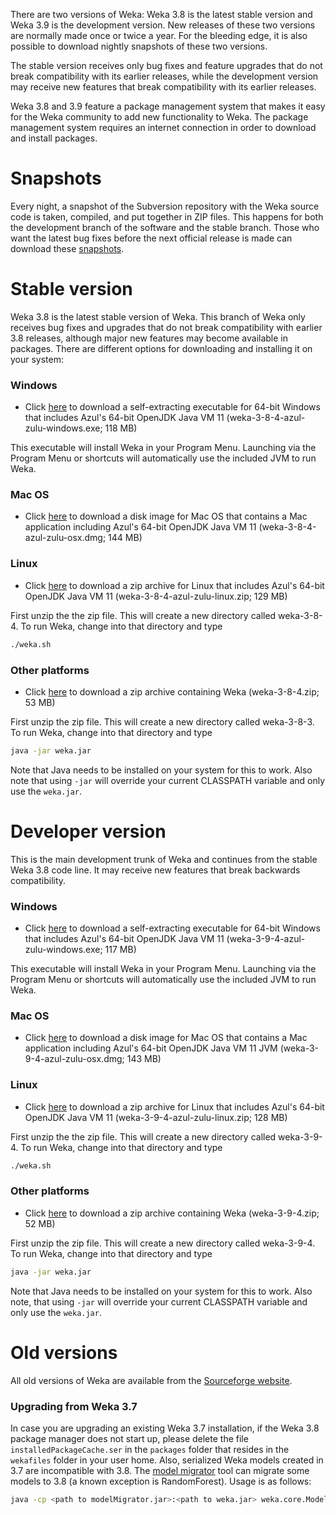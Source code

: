 
There are two versions of Weka: Weka 3.8 is the latest stable version
and Weka 3.9 is the development version. New releases of these two versions
are normally made once or twice a year. For the bleeding edge, it is
also possible to download nightly snapshots of these two versions. 

The stable version receives only bug fixes and feature upgrades that
do not break compatibility with its earlier releases, while the
development version may receive new features that break compatibility
with its earlier releases.

Weka 3.8 and 3.9 feature a package management system that makes it
easy for the Weka community to add new functionality to Weka. The
package management system requires an internet connection in order to
download and install packages.

# Snapshots
              
Every night, a snapshot of the Subversion repository with the Weka
source code is taken, compiled, and put together in ZIP files. This
happens for both the development branch of the software and the stable
branch.  Those who want the latest bug fixes before the next official
release is made can download these
[snapshots](https://www.cs.waikato.ac.nz/~ml/weka/snapshots/weka_snapshots.html).

# Stable version

Weka 3.8 is the latest stable version of Weka. This branch of Weka
only receives bug fixes and upgrades that do not break compatibility
with earlier 3.8 releases, although major new features may become
available in packages.  There are different options for downloading
and installing it on your system:

### Windows

* Click
[here](https://prdownloads.sourceforge.net/weka/weka-3-8-4-azul-zulu-windows.exe)
to download a self-extracting executable for 64-bit Windows that
includes Azul's 64-bit OpenJDK Java VM 11 (weka-3-8-4-azul-zulu-windows.exe; 118 MB)

This executable will install Weka in your Program Menu. Launching via the Program
Menu or shortcuts will automatically use the included JVM to run Weka.

### Mac OS
                  
* Click
[here](https://prdownloads.sourceforge.net/weka/weka-3-8-4-azul-zulu-osx.dmg)
to download a disk image for Mac OS that contains a
Mac application including Azul's 64-bit OpenJDK Java VM 11
(weka-3-8-4-azul-zulu-osx.dmg; 144 MB)

### Linux

* Click
[here](https://prdownloads.sourceforge.net/weka/weka-3-8-4-azul-zulu-linux.zip)
to download a zip archive for Linux that includes Azul's 64-bit OpenJDK Java VM 11
(weka-3-8-4-azul-zulu-linux.zip; 129 MB)

First unzip the the zip file. This will create a new directory called
weka-3-8-4. To run Weka, change into that directory and type

``` bash
./weka.sh
```

### Other platforms

* Click [here](https://prdownloads.sourceforge.net/weka/weka-3-8-4.zip)
 to download a zip archive containing Weka (weka-3-8-4.zip; 53 MB)

First unzip the zip file. This will create a new directory called
weka-3-8-3. To run Weka, change into that directory and type

``` bash
java -jar weka.jar
```

Note that Java needs to be installed on your system for this to
work. Also note that using `-jar` will override your current
CLASSPATH variable and only use the `weka.jar`.

# Developer version

This is the main development trunk of Weka and continues from the stable Weka 3.8 code line. It
may receive new features that break backwards compatibility.

### Windows

* Click
[here](https://prdownloads.sourceforge.net/weka/weka-3-9-4-azul-zulu-windows.exe)
to download a self-extracting executable for 64-bit Windows that
includes Azul's 64-bit OpenJDK Java VM 11 (weka-3-9-4-azul-zulu-windows.exe; 117 MB)

This executable will install Weka in your Program Menu. Launching via the Program
Menu or shortcuts will automatically use the included JVM to run Weka.

### Mac OS
                  
* Click
[here](https://prdownloads.sourceforge.net/weka/weka-3-9-4-azul-zulu-osx.dmg)
to download a disk image for Mac OS that contains a
Mac application including Azul's 64-bit OpenJDK Java VM 11
JVM (weka-3-9-4-azul-zulu-osx.dmg; 143 MB)

### Linux

* Click
[here](https://prdownloads.sourceforge.net/weka/weka-3-9-4-azul-zulu-linux.zip)
to download a zip archive for Linux that includes Azul's 64-bit OpenJDK Java VM 11
(weka-3-9-4-azul-zulu-linux.zip; 128 MB)

First unzip the the zip file. This will create a new directory called
weka-3-9-4. To run Weka, change into that directory and type

``` bash
./weka.sh
```

### Other platforms

* Click [here](https://prdownloads.sourceforge.net/weka/weka-3-9-4.zip)
 to download a zip archive containing Weka (weka-3-9-4.zip; 52 MB)

First unzip the zip file. This will create a new directory called
weka-3-9-4. To run Weka, change into that directory and type

``` bash
java -jar weka.jar
```

Note that Java needs to be installed on your system for this to
work. Also note, that using `-jar` will override your current
CLASSPATH variable and only use the `weka.jar`.


# Old versions

All old versions of Weka are available from the [Sourceforge
website](https://sourceforge.net/projects/weka/).

### Upgrading from Weka 3.7

In case you are upgrading an existing Weka 3.7 installation, if the
Weka 3.8 package manager does not start up, please delete the file
`installedPackageCache.ser` in the `packages` folder that resides in
the `wekafiles` folder in your user home. Also, serialized Weka models
created in 3.7 are incompatible with 3.8. The [model
migrator](https://www.cs.waikato.ac.nz/~ml/weka/modelMigrator.jar)
tool can migrate some models to 3.8 (a known
exception is RandomForest). Usage is as follows:

``` bash 
java -cp <path to modelMigrator.jar>:<path to weka.jar> weka.core.ModelMigrator -i <path to old serialized weka mode> -o <upgraded model file name>
```
